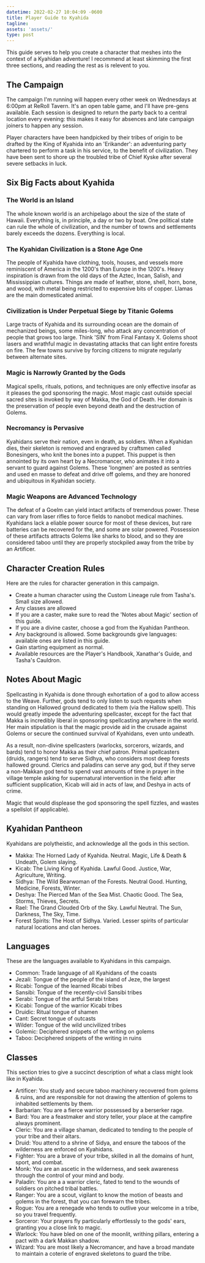 ```yaml
---
datetime: 2022-02-27 10:04:09 -0600
title: Player Guide to Kyahida
tagline: 
assets: 'assets/'
type: post
---
```


This guide serves to help you create a character that meshes into the context of a Kyahidan adventure! I recommend at least skimming the first three sections, and reading the rest as is relevent to you.

## The Campaign

The campaign I'm running will happen every other week on Wednesdays at 6:00pm at ReRoll Tavern. It's an open table game, and I'll have pre-gens available. Each session is designed to return the party back to a central location every evening: this makes it easy for absences and late campaign joiners to happen any session.

Player characters have been handpicked by their tribes of origin to be drafted by the King of Kyahida into an 'Erikander': an adventuring party chartered to perform a task in his service, to the benefit of civilization. They have been sent to shore up the troubled tribe of Chief Kyske after several severe setbacks in luck.

## Six Big Facts about Kyahida

### The World is an Island

The whole known world is an archipelago about the size of the state of Hawaii. Everything is, in principle, a day or two by boat. One political state can rule the whole of civilization, and the number of towns and settlements barely exceeds the dozens. Everything is local.

### The Kyahidan Civilization is a Stone Age One

The people of Kyahida have clothing, tools, houses, and vessels more reminiscent of America in the 1200's than Europe in the 1200's. Heavy inspiration is drawn from the old days of the Aztec, Incan, Salish, and Mississippian cultures. Things are made of leather, stone, shell, horn, bone, and wood, with metal being restricted to expensive bits of copper. Llamas are the main domesticated animal.

### Civilization is Under Perpetual Siege by Titanic Golems

Large tracts of Kyahida and its surrounding ocean are the domain of mechanized beings, some miles-long, who attack any concentration of people that grows too large. Think 'SIN' from Final Fantasy X. Golems shoot lasers and wrathful magic in devastating attacks that can light entire forests on fire. The few towns survive by forcing citizens to migrate regularly between alternate sites.

### Magic is Narrowly Granted by the Gods

Magical spells, rituals, potions, and techniques are only effective insofar as it pleases the god sponsoring the magic. Most magic cast outside special sacred sites is invoked by way of Makka, the God of Death. Her domain is the preservation of people even beyond death and the destruction of Golems.

### Necromancy is Pervasive

Kyahidans serve their nation, even in death, as soldiers. When a Kyahidan dies, their skeleton is removed and engraved by craftsmen called Bonesingers, who knit the bones into a puppet. This puppet is then annointed by its own heart by a Necromancer, who animates it into a servant to guard against Golems. These 'longmen' are posted as sentries and used en masse to defeat and drive off golems, and they are honored and ubiquitous in Kyahidan society.

### Magic Weapons are Advanced Technology

The defeat of a Goelm can yield intact artifacts of tremendous power. These can vary from laser rifles to force fields to nanobot medical machines. Kyahidans lack a eliable power source for most of these devices, but rare batteries can be recovered for the, and some are solar powered. Possession of these artifacts attracts Golems like sharks to blood, and so they are considered taboo until they are properly stockpiled away from the tribe by an Artificer.

## Character Creation Rules

Here are the rules for character generation in this campaign.

- Create a human character using the Custom Lineage rule from Tasha's. Small size allowed.
- Any classes are allowed
- If you are a caster, make sure to read the 'Notes about Magic' section of this guide.
- If you are a divine caster, choose a god from the Kyahidan Pantheon.
- Any background is allowed. Some backgrounds give languages: available ones are listed in this guide.
- Gain starting equipment as normal.
- Available resources are the Player's Handbook, Xanathar's Guide, and Tasha's Cauldron.

## Notes About Magic

Spellcasting in Kyahida is done through exhortation of a god to allow access to the Weave. Further, gods tend to only listen to such requests when standing on Hallowed ground dedicated to them (via the Hallow spell). This would greatly impede the adventuring spellcaster, except for the fact that Makka is incredibly liberal in sponsoring spellcasting anywhere in the world. Her main stipulation is that the magic provide aid in the crusade against Golems or secure the continued survival of Kyahidans, even unto undeath.

As a result, non-divine spellcasters (warlocks, sorcerors, wizards, and bards) tend to honor Makka as their chief patron. Primal spellcasters (druids, rangers) tend to serve Sidhya, who considers most deep forests hallowed ground. Clerics and paladins can serve any god, but if they serve a non-Makkan god tend to spend vast amounts of time in prayer in the village temple asking for supernatural intervention in the field: after sufficient supplication, Kicab will aid in acts of law, and Deshya in acts of crime.

Magic that would displease the god sponsoring the spell fizzles, and wastes a spellslot (if applicable).

## Kyahidan Pantheon

Kyahidans are polytheistic, and acknowledge all the gods in this section. 

- Makka: The Horned Lady of Kyahida. Neutral. Magic, Life & Death & Undeath, Golem slaying.
- Kicab: The Living King of Kyahida. Lawful Good. Justice, War, Agriculture, Writing.
- Sidhya: The Wild Bearwoman of the Forests. Neutral Good. Hunting, Medicine, Forests, Winter.
- Deshya: The Pierced Man of the Sea Mist. Chaotic Good. The Sea, Storms, Thieves, Secrets.
- Rael: The Grand Clouded Orb of the Sky. Lawful Neutral. The Sun, Darkness, The Sky, Time.
- Forest Spirits: The Host of Sidhya. Varied. Lesser spirits of particular natural locations and clan heroes.

## Languages

These are the languages available to Kyahidans in this campaign.

- Common: Trade language of all Kyahidans of the coasts
- Jezali: Tongue of the people of the island of Jeze, the largest
- Ricabi: Tongue of the learned Ricabi tribes
- Sansibi: Tongue of the recently-civil Sansibi tribes
- Serabi: Tongue of the artful Serabi tribes
- Kicabi: Tongue of the warrior Kicabi tribes
- Druidic: Ritual tongue of shamen
- Cant: Secret tongue of outcasts
- Wilder: Tongue of the wild uncivilized tribes
- Golemic: Deciphered snippets of the writing on golems
- Taboo: Deciphered snippets of the writing in ruins

## Classes

This section tries to give a succinct description of what a class might look like in Kyahida.

- Artificer: You study and secure taboo machinery recovered from golems & ruins, and are responsible for not drawing the attention of golems to inhabited settlements by them.
- Barbarian: You are a fierce warrior possessed by a berserker rage.
- Bard: You are a feastmaker and story teller, your place at the campfire always prominent.
- Cleric: You are a village shaman, dedicated to tending to the people of your tribe and their altars.
- Druid: You attend to a shrine of Sidya, and ensure the taboos of the wilderness are enforced on Kyahidans.
- Fighter: You are a brave of your tribe, skilled in all the domains of hunt, sport, and combat.
- Monk: You are an ascetic in the wilderness, and seek awareness through the control of your mind and body.
- Paladin: You are a a warrior cleric, fated to tend to the wounds of soldiers on pitched tribal battles.
- Ranger: You are a scout, vigilant to know the motion of beasts and golems in the forest, that you can forewarn the tribes.
- Rogue: You are a renegade who tends to outlive your welcome in a tribe, so you travel frequently.
- Sorceror: Your prayers fly particularly effortlessly to the gods' ears, granting you a close link to magic.
- Warlock: You have bled on one of the moonlit, writhing pillars, entering a pact with a dark Makkan shadow.
- Wizard: You are most likely a Necromancer, and have a broad mandate to maintain a coterie of engraved skeletons to guard the tribe.


